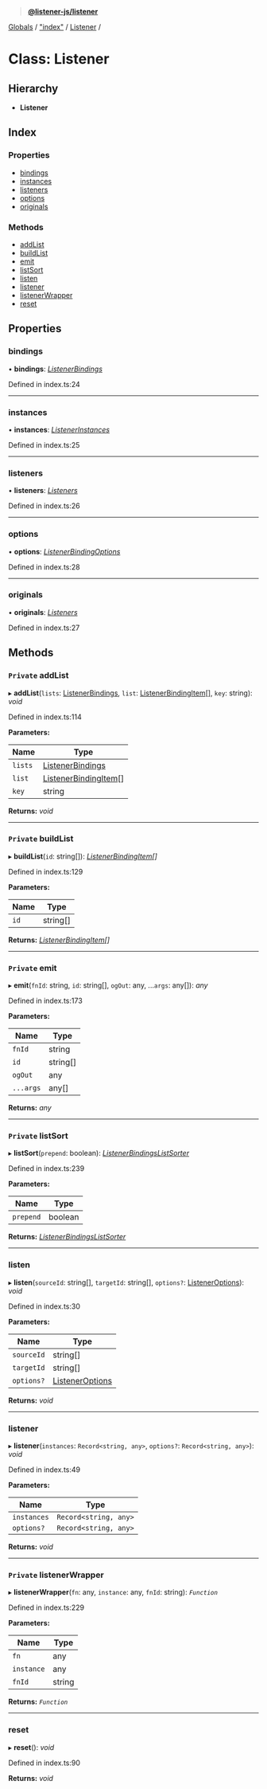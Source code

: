 > **[@listener-js/listener](../README.md)**

[Globals](../globals.md) / ["index"](../modules/_index_.md) / [Listener](_index_.listener.md) /

# Class: Listener

## Hierarchy

* **Listener**

## Index

### Properties

* [bindings](_index_.listener.md#bindings)
* [instances](_index_.listener.md#instances)
* [listeners](_index_.listener.md#listeners)
* [options](_index_.listener.md#options)
* [originals](_index_.listener.md#originals)

### Methods

* [addList](_index_.listener.md#private-addlist)
* [buildList](_index_.listener.md#private-buildlist)
* [emit](_index_.listener.md#private-emit)
* [listSort](_index_.listener.md#private-listsort)
* [listen](_index_.listener.md#listen)
* [listener](_index_.listener.md#listener)
* [listenerWrapper](_index_.listener.md#private-listenerwrapper)
* [reset](_index_.listener.md#reset)

## Properties

###  bindings

• **bindings**: *[ListenerBindings](../modules/_index_.md#listenerbindings)*

Defined in index.ts:24

___

###  instances

• **instances**: *[ListenerInstances](../modules/_index_.md#listenerinstances)*

Defined in index.ts:25

___

###  listeners

• **listeners**: *[Listeners](../modules/_index_.md#listeners)*

Defined in index.ts:26

___

###  options

• **options**: *[ListenerBindingOptions](../modules/_index_.md#listenerbindingoptions)*

Defined in index.ts:28

___

###  originals

• **originals**: *[Listeners](../modules/_index_.md#listeners)*

Defined in index.ts:27

## Methods

### `Private` addList

▸ **addList**(`lists`: [ListenerBindings](../modules/_index_.md#listenerbindings), `list`: [ListenerBindingItem](../modules/_index_.md#listenerbindingitem)[], `key`: string): *void*

Defined in index.ts:114

**Parameters:**

Name | Type |
------ | ------ |
`lists` | [ListenerBindings](../modules/_index_.md#listenerbindings) |
`list` | [ListenerBindingItem](../modules/_index_.md#listenerbindingitem)[] |
`key` | string |

**Returns:** *void*

___

### `Private` buildList

▸ **buildList**(`id`: string[]): *[ListenerBindingItem](../modules/_index_.md#listenerbindingitem)[]*

Defined in index.ts:129

**Parameters:**

Name | Type |
------ | ------ |
`id` | string[] |

**Returns:** *[ListenerBindingItem](../modules/_index_.md#listenerbindingitem)[]*

___

### `Private` emit

▸ **emit**(`fnId`: string, `id`: string[], `ogOut`: any, ...`args`: any[]): *any*

Defined in index.ts:173

**Parameters:**

Name | Type |
------ | ------ |
`fnId` | string |
`id` | string[] |
`ogOut` | any |
`...args` | any[] |

**Returns:** *any*

___

### `Private` listSort

▸ **listSort**(`prepend`: boolean): *[ListenerBindingsListSorter](../modules/_index_.md#listenerbindingslistsorter)*

Defined in index.ts:239

**Parameters:**

Name | Type |
------ | ------ |
`prepend` | boolean |

**Returns:** *[ListenerBindingsListSorter](../modules/_index_.md#listenerbindingslistsorter)*

___

###  listen

▸ **listen**(`sourceId`: string[], `targetId`: string[], `options?`: [ListenerOptions](../interfaces/_index_.listeneroptions.md)): *void*

Defined in index.ts:30

**Parameters:**

Name | Type |
------ | ------ |
`sourceId` | string[] |
`targetId` | string[] |
`options?` | [ListenerOptions](../interfaces/_index_.listeneroptions.md) |

**Returns:** *void*

___

###  listener

▸ **listener**(`instances`: `Record<string, any>`, `options?`: `Record<string, any>`): *void*

Defined in index.ts:49

**Parameters:**

Name | Type |
------ | ------ |
`instances` | `Record<string, any>` |
`options?` | `Record<string, any>` |

**Returns:** *void*

___

### `Private` listenerWrapper

▸ **listenerWrapper**(`fn`: any, `instance`: any, `fnId`: string): *`Function`*

Defined in index.ts:229

**Parameters:**

Name | Type |
------ | ------ |
`fn` | any |
`instance` | any |
`fnId` | string |

**Returns:** *`Function`*

___

###  reset

▸ **reset**(): *void*

Defined in index.ts:90

**Returns:** *void*
